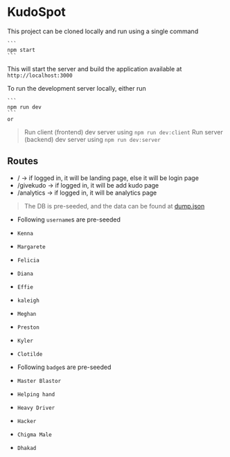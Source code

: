 # KudoSpot

This project can be cloned locally and run using a single command

    ```
    npm start
    ```

This will start the server and build the application available at `http://localhost:3000`

To run the development server locally, either run

    ```
    npm run dev
    ```
    or

> Run client (frontend) dev server using
    ```
    npm run dev:client
    ```
> Run server (backend) dev server using
    ```
    npm run dev:server
    ```

## Routes

- / -> if logged in, it will be landing page, else it will be login page
- /givekudo -> if logged in, it will be add kudo page
- /analytics -> if logged in, it will be analytics page

> The DB is pre-seeded, and the data can be found at [dump.json]("/server/dump.json")

- Following `username`s are pre-seeded

- `Kenna`
- `Margarete`
- `Felicia`
- `Diana`
- `Effie`
- `kaleigh`
- `Meghan`
- `Preston`
- `Kyler`
- `Clotilde`

- Following `badge`s are pre-seeded

- `Master Blastor`
- `Helping hand`
- `Heavy Driver`
- `Hacker`
- `Chigma Male`
- `Dhakad`
